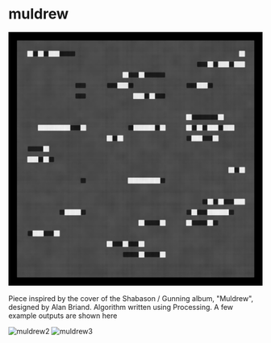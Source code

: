 # muldrew

![muldrew1](muldrew1.png)


Piece inspired by the cover of the Shabason / Gunning album, "Muldrew", designed by Alan Briand. Algorithm written using Processing. A few example outputs are shown here

![muldrew2](muldrew2.png=100x100)
![muldrew3](muldrew3.png=100x100)
